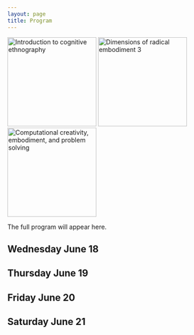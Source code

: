 ```yaml
---
layout: page
title: Program
---
```


<div class="text-center">
  <a href="/ice"><img src="{{ 'assets/img/cognitive_ethnography_poster.png' | relative_url }}" alt="Introduction to cognitive ethnography" width="200"/></a>
  <a href="/dre3"><img src="{{ 'assets/img/dre3_poster.png' | relative_url }}" alt="Dimensions of radical embodiment 3" width="200" /></a>
  <a href="/cceps"><img src="{{ 'assets/img/problem_solving_poster.png' | relative_url }}" alt="Computational creativity, embodiment, and problem solving" width="200" /></a>
</div>


The full program will appear here.

## Wednesday June 18

## Thursday June 19

## Friday June 20

## Saturday June 21

